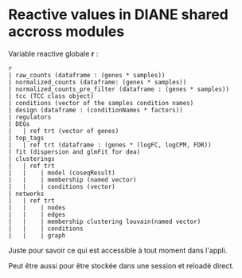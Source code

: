 
# Reactive values in DIANE shared accross modules


Variable reactive globale **r** :
```
r
| raw_counts (dataframe : (genes * samples))
| normalized_counts (dataframe: (genes * samples))
| normalized_counts_pre_filter (dataframe : (genes * samples))
| tcc (TCC class object)
| conditions (vector of the samples condition names)
| design (dataframe : (conditionNames * factors))
| regulators
| DEGs
|   | ref trt (vector of genes)
| top_tags
|   | ref trt (dataframe : (genes * (logFC, logCPM, FDR))
| fit (dispersion and glmFit for dea)
| clusterings
|   | ref trt 
|   |    | model (coseqResult)
|   |    | membership (named vector)
|   |    | conditions (vector)
| networks
|   | ref trt 
|   |    | nodes
|   |    | edges
|   |    | membership clustering louvain(named vector)
|   |    | conditions
|   |    | graph
``` 

Juste pour savoir ce qui est accessible à tout moment dans l'appli.

Peut être aussi pour être stockée dans une session et reloadé direct.
